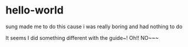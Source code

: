# hello-world
sung made me to do this cause i was really boring and had nothing to do

It seems I did something different with the guide~! Oh!! NO~~~
